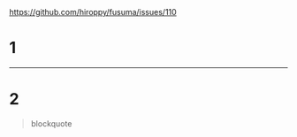 <!-- section-title: many pages -->

<a href="https://github.com/hiroppy/fusuma/issues/110" rel="noopener" aria-label="issue110">
  https://github.com/hiroppy/fusuma/issues/110
</a>

<br />

# 1

---

# 2

> blockquote
